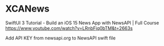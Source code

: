 # XCANews

SwiftUI 3 Tutorial - Build an iOS 15 News App with NewsAPI | Full Course
https://www.youtube.com/watch?v=LRnbFjq0bTM&t=2663s

Add API KEY from newsapi.org to NewsAPI swift file
